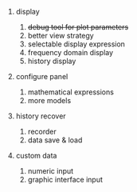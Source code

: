 1. display
    1. ~~debug tool for plot parameters~~
    2. better view strategy
    3. selectable display expression
    4. frequency domain display
    5. history display

2. configure panel
    1. mathematical expressions
    2. more models

3. history recover
    1. recorder
    2. data save & load

4. custom data
    1. numeric input
    2. graphic interface input
